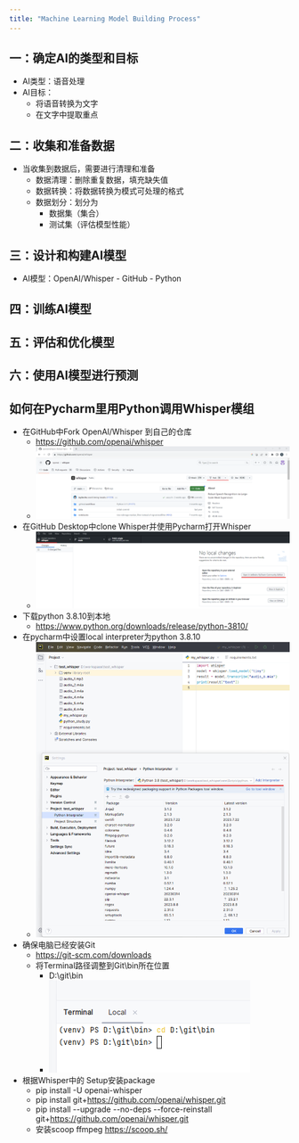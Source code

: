 ```yaml
---
title: "Machine Learning Model Building Process"
---
```

## 一：确定AI的类型和目标
* AI类型：语音处理
* AI目标：
  * 将语音转换为文字
  * 在文字中提取重点
## 二：收集和准备数据
* 当收集到数据后，需要进行清理和准备
  * 数据清理：删除重复数据，填充缺失值
  * 数据转换：将数据转换为模式可处理的格式
  * 数据划分：划分为
    * 数据集（集合）
    * 测试集（评估模型性能）

## 三：设计和构建AI模型
* AI模型：OpenAI/Whisper - GitHub - Python

## 四：训练AI模型

## 五：评估和优化模型

## 六：使用AI模型进行预测

## 如何在Pycharm里用Python调用Whisper模组
* 在GitHub中Fork OpenAI/Whisper 到自己的仓库
  * https://github.com/openai/whisper
  * ![OpenAI Whisper](/assets/images/openai_whisper.png)
* 在GitHub Desktop中clone Whisper并使用Pycharm打开Whisper
  * ![Clone Whisper](/assets/images/clone_whisper.png)
* 下载python 3.8.10到本地
  * https://www.python.org/downloads/release/python-3810/
* 在pycharm中设置local interpreter为python 3.8.10
  * ![Interpreter_Setting](/assets/images/pycharm_interpreter_3810.png)
* 确保电脑已经安装Git
  * https://git-scm.com/downloads
  * 将Terminal路径调整到Git\bin所在位置
    * D:\git\bin
    * ![Terminal Setting](/assets/images/terminal_git_setting.png)
* 根据Whisper中的 Setup安装package
  * pip install -U openai-whisper
  * pip install git+https://github.com/openai/whisper.git
  * pip install --upgrade --no-deps --force-reinstall git+https://github.com/openai/whisper.git
  * 安装scoop ffmpeg https://scoop.sh/

